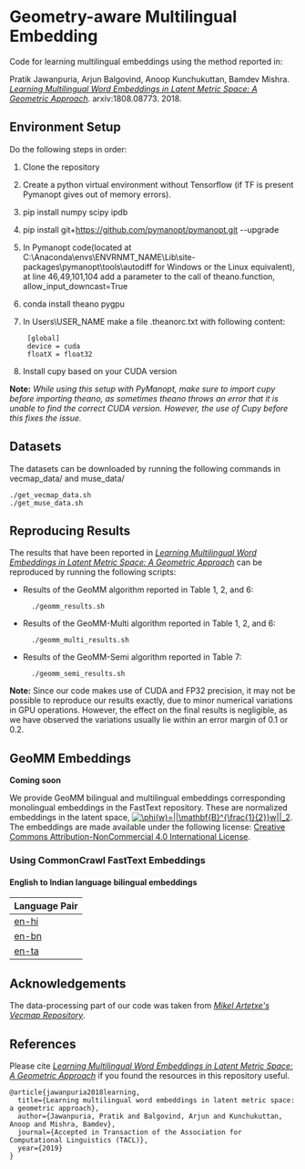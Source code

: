 # Geometry-aware Multilingual Embedding


Code for learning multilingual embeddings using the method reported in: 

Pratik Jawanpuria, Arjun Balgovind, Anoop Kunchukuttan, Bamdev Mishra. _[Learning Multilingual Word Embeddings in Latent Metric Space: A Geometric Approach](https://arxiv.org/abs/1808.08773)_. arxiv:1808.08773. 2018.

## Environment Setup
Do the following steps in order:
1. Clone the repository
2. Create a python virtual environment without Tensorflow (if TF is present Pymanopt gives out of memory errors).  
3. pip install numpy scipy ipdb
4. pip install git+https://github.com/pymanopt/pymanopt.git --upgrade
5. In Pymanopt code(located at C:\Anaconda\envs\ENVRNMT_NAME\Lib\site-packages\pymanopt\tools\autodiff for Windows or the Linux equivalent), at line 46,49,101,104 add a parameter to the call of theano.function, allow_input_downcast=True 
6. conda install theano pygpu
7. In Users\USER_NAME make a file .theanorc.txt with following content:

		[global]
		device = cuda
		floatX = float32
8. Install cupy based on your CUDA version

**Note:** *While using this setup with PyManopt, make sure to import cupy before importing theano, as sometimes theano throws an error that it is unable to find the correct CUDA version. However, the use of Cupy before this fixes the issue.*

## Datasets
The datasets can be downloaded by running the following commands in vecmap_data/ and muse_data/
		
	./get_vecmap_data.sh
	./get_muse_data.sh

## Reproducing Results

The results that have been reported in  _[Learning Multilingual Word Embeddings in Latent Metric Space: A Geometric Approach](https://arxiv.org/abs/1808.08773)_ can be reproduced by running the following scripts:
* Results of the GeoMM algorithm reported in Table 1, 2, and 6:
	
		./geomm_results.sh
* Results of the GeoMM-Multi algorithm reported in Table 1, 2, and 6:
	
		./geomm_multi_results.sh
* Results of the GeoMM-Semi algorithm reported in Table 7:
	
		./geomm_semi_results.sh

**Note:** Since our code makes use of CUDA and FP32 precision, it may not be possible to reproduce our results exactly, due to minor numerical variations in GPU operations. However, the effect on the final results is negligible, as we have observed the variations usually lie within an error margin of 0.1 or 0.2.

## GeoMM Embeddings 

**Coming soon**

We provide GeoMM bilingual and multilingual embeddings corresponding monolingual embeddings in the FastText repository. These are normalized embeddings in the latent space, <a href="https://www.codecogs.com/eqnedit.php?latex=\inline&space;\phi(w)=||\mathbf{B}^{\frac{1}{2}}w||_2" target="_blank"><img src="https://latex.codecogs.com/gif.latex?\inline&space;\phi(w)=||\mathbf{B}^{\frac{1}{2}}w||_2" title="\phi(w)=||\mathbf{B}^{\frac{1}{2}}w||_2" /></a>. The embeddings are made available under the following license: <a rel="license" href="http://creativecommons.org/licenses/by-nc/4.0/">Creative Commons Attribution-NonCommercial 4.0 International License</a>. 



### Using CommonCrawl FastText Embeddings

#### English to Indian language bilingual embeddings

|Language Pair|
| ----------- |
| [en-hi](https://akpublicdata.blob.core.windows.net/publicdata/geomm/cc/en-hi.tgz) |  
| [en-bn](https://akpublicdata.blob.core.windows.net/publicdata/geomm/cc/en-bn.tgz) |  
| [en-ta](https://akpublicdata.blob.core.windows.net/publicdata/geomm/cc/en-ta.tgz) |  


## Acknowledgements
The data-processing part of our code was taken from _[Mikel Artetxe's Vecmap Repository](https://github.com/artetxem/vecmap)_.

## References
Please cite _[Learning Multilingual Word Embeddings in Latent Metric Space: A Geometric Approach](https://arxiv.org/abs/1808.08773)_ if you found the resources in this repository useful.

	@article{jawanpuria2018learning,
	  title={Learning multilingual word embeddings in latent metric space: a geometric approach},
	  author={Jawanpuria, Pratik and Balgovind, Arjun and Kunchukuttan, Anoop and Mishra, Bamdev},
	  journal={Accepted in Transaction of the Association for Computational Linguistics (TACL)},
	  year={2019}
	}

